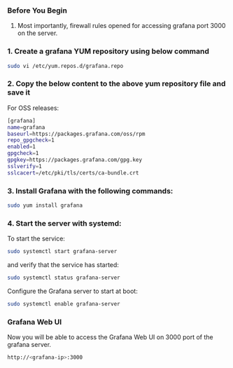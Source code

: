 ### Before You Begin
1. Most importantly, firewall rules opened for accessing grafana port 3000 on the server.
### 1. Create a grafana YUM repository using below command
```sh
sudo vi /etc/yum.repos.d/grafana.repo
```
### 2. Copy the below content to the above yum repository file and save it
For OSS releases:
```sh
[grafana]
name=grafana
baseurl=https://packages.grafana.com/oss/rpm
repo_gpgcheck=1
enabled=1
gpgcheck=1
gpgkey=https://packages.grafana.com/gpg.key
sslverify=1
sslcacert=/etc/pki/tls/certs/ca-bundle.crt
```
### 3. Install Grafana with the following commands:
```sh
sudo yum install grafana
```
### 4. Start the server with systemd:
To start the service:
```sh
sudo systemctl start grafana-server
```
and verify that the service has started:
```sh
sudo systemctl status grafana-server
```
Configure the Grafana server to start at boot:
```sh
sudo systemctl enable grafana-server
```
### Grafana Web UI
Now you will be able to access the Grafana Web UI on 3000 port of the grafana server.
```sh
http://<grafana-ip>:3000
```


